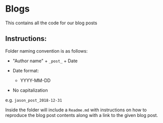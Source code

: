 # Blogs
This contains all the code for our blog posts


## Instructions:
Folder naming convention is as follows:  
- "Author name" + `_post_` + Date

- Date format:  
    - YYYY-MM-DD

- No capitalization  

e.g. `jason_post_2018-12-31`  

Inside the folder will include a `Readme.md` with instructions on how to reproduce the blog post contents along with a link to the given blog post.  
